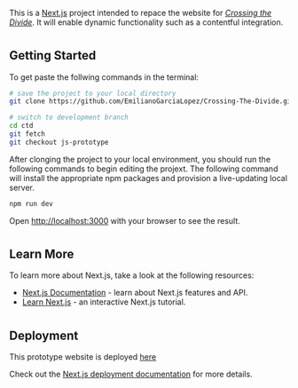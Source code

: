 This is a [Next.js](https://nextjs.org/) project intended to repace the website for *[Crossing the Divide](crossing-the-divide.org)*. It will  enable dynamic functionality such as a contentful integration.
#
## Getting Started

To get paste the follwing commands in the terminal:
```bash
# save the project to your local directory
git clone https://github.com/EmilianoGarciaLopez/Crossing-The-Divide.git ctd

# switch to development branch
cd ctd
git fetch
git checkout js-prototype
```

After clonging the project to your local environment, you should run the following commands to begin editing the projext. The following command will install the appropriate npm packages and provision a live-updating local server. 
```bash
npm run dev
```

Open [http://localhost:3000](http://localhost:3000) with your browser to see the result.

#
## Learn More

To learn more about Next.js, take a look at the following resources:

- [Next.js Documentation](https://nextjs.org/docs) - learn about Next.js features and API.
- [Learn Next.js](https://nextjs.org/learn) - an interactive Next.js tutorial.

#
## Deployment

This prototype website is deployed [here](https://crossing-the-divide.vercel.app)

Check out the [Next.js deployment documentation](https://nextjs.org/docs/deployment) for more details.
